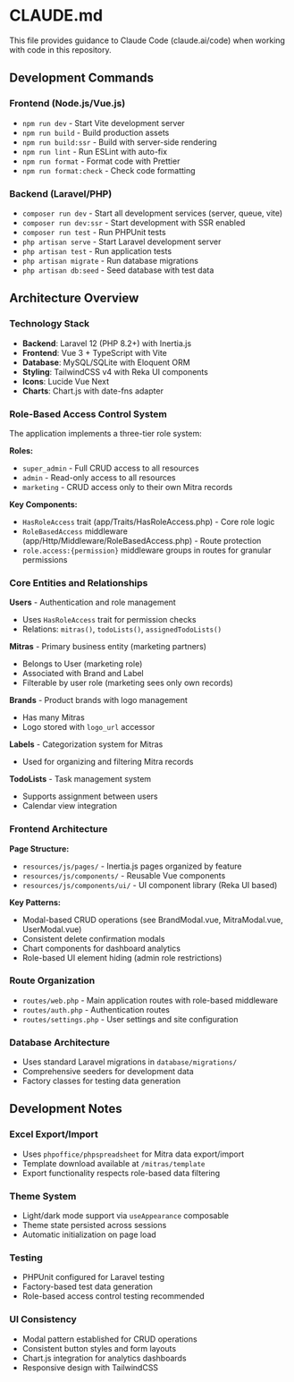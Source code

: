 # CLAUDE.md

This file provides guidance to Claude Code (claude.ai/code) when working with code in this repository.

## Development Commands

### Frontend (Node.js/Vue.js)
- `npm run dev` - Start Vite development server
- `npm run build` - Build production assets
- `npm run build:ssr` - Build with server-side rendering
- `npm run lint` - Run ESLint with auto-fix
- `npm run format` - Format code with Prettier
- `npm run format:check` - Check code formatting

### Backend (Laravel/PHP)
- `composer run dev` - Start all development services (server, queue, vite)
- `composer run dev:ssr` - Start development with SSR enabled
- `composer run test` - Run PHPUnit tests
- `php artisan serve` - Start Laravel development server
- `php artisan test` - Run application tests
- `php artisan migrate` - Run database migrations
- `php artisan db:seed` - Seed database with test data

## Architecture Overview

### Technology Stack
- **Backend**: Laravel 12 (PHP 8.2+) with Inertia.js
- **Frontend**: Vue 3 + TypeScript with Vite
- **Database**: MySQL/SQLite with Eloquent ORM
- **Styling**: TailwindCSS v4 with Reka UI components
- **Icons**: Lucide Vue Next
- **Charts**: Chart.js with date-fns adapter

### Role-Based Access Control System
The application implements a three-tier role system:

**Roles:**
- `super_admin` - Full CRUD access to all resources
- `admin` - Read-only access to all resources  
- `marketing` - CRUD access only to their own Mitra records

**Key Components:**
- `HasRoleAccess` trait (app/Traits/HasRoleAccess.php) - Core role logic
- `RoleBasedAccess` middleware (app/Http/Middleware/RoleBasedAccess.php) - Route protection
- `role.access:{permission}` middleware groups in routes for granular permissions

### Core Entities and Relationships

**Users** - Authentication and role management
- Uses `HasRoleAccess` trait for permission checks
- Relations: `mitras()`, `todoLists()`, `assignedTodoLists()`

**Mitras** - Primary business entity (marketing partners)
- Belongs to User (marketing role)
- Associated with Brand and Label
- Filterable by user role (marketing sees only own records)

**Brands** - Product brands with logo management
- Has many Mitras
- Logo stored with `logo_url` accessor

**Labels** - Categorization system for Mitras
- Used for organizing and filtering Mitra records

**TodoLists** - Task management system
- Supports assignment between users
- Calendar view integration

### Frontend Architecture

**Page Structure:**
- `resources/js/pages/` - Inertia.js pages organized by feature
- `resources/js/components/` - Reusable Vue components
- `resources/js/components/ui/` - UI component library (Reka UI based)

**Key Patterns:**
- Modal-based CRUD operations (see BrandModal.vue, MitraModal.vue, UserModal.vue)
- Consistent delete confirmation modals
- Chart components for dashboard analytics
- Role-based UI element hiding (admin role restrictions)

### Route Organization
- `routes/web.php` - Main application routes with role-based middleware
- `routes/auth.php` - Authentication routes
- `routes/settings.php` - User settings and site configuration

### Database Architecture
- Uses standard Laravel migrations in `database/migrations/`
- Comprehensive seeders for development data
- Factory classes for testing data generation

## Development Notes

### Excel Export/Import
- Uses `phpoffice/phpspreadsheet` for Mitra data export/import
- Template download available at `/mitras/template`
- Export functionality respects role-based data filtering

### Theme System
- Light/dark mode support via `useAppearance` composable
- Theme state persisted across sessions
- Automatic initialization on page load

### Testing
- PHPUnit configured for Laravel testing
- Factory-based test data generation
- Role-based access control testing recommended

### UI Consistency
- Modal pattern established for CRUD operations
- Consistent button styles and form layouts
- Chart.js integration for analytics dashboards
- Responsive design with TailwindCSS